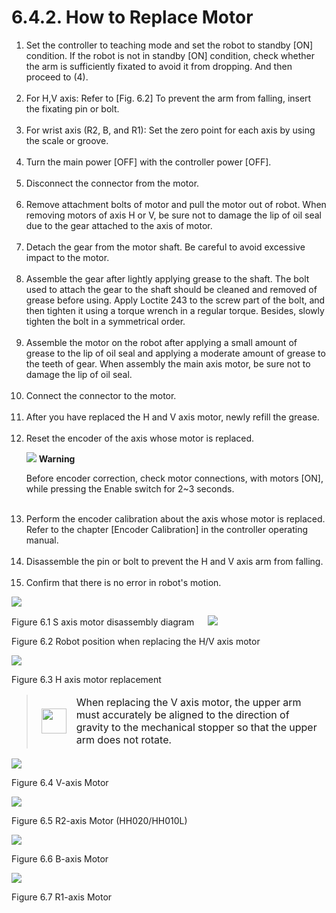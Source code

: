 ﻿# 6.4.2. How to Replace Motor


<ol style="list-style-type:decimal" start="1">
    <li>
Set the controller to teaching mode and set the robot to standby [ON] condition. If the robot is not in standby [ON] condition, check whether the arm is sufficiently fixated to avoid it from dropping. And then proceed to (4).
</li><br>
    <li>For H,V axis: Refer to [Fig. 6.2]
To prevent the arm from falling, insert the fixating pin or bolt.
</li><br>
    <li>For wrist axis (R2, B, and R1): Set the zero point for each axis by using the scale or groove.
</li><br>
    <li>Turn the main power [OFF] with the controller power [OFF].
</li><br>
    <li>Disconnect the connector from the motor.
</li><br>
    <li>Remove attachment bolts of motor and pull the motor out of robot. When removing motors of axis H or V, be sure not to damage the lip of oil seal due to the gear attached to the axis of motor.
</li><br>
    <li>Detach the gear from the motor shaft. Be careful to avoid excessive impact to the motor.
</li><br>
    <li>Assemble the gear after lightly applying grease to the shaft.
The bolt used to attach the gear to the shaft should be cleaned and removed of grease before using. Apply Loctite 243 to the screw part of the bolt, and then tighten it using a torque wrench in a regular torque. Besides, slowly tighten the bolt in a symmetrical order.
</li><br>
    <li>Assemble the motor on the robot after applying a small amount of grease to the lip of oil seal and applying a moderate amount of grease to the teeth of gear. When assembly the main axis motor, be sure not to damage the lip of oil seal.
</li><br>
    <li>Connect the connector to the motor.
</li><br>
    <li>After you have replaced the H and V axis motor, newly refill the grease.
</li><br>
    <li>Reset the encoder of the axis whose motor is replaced.
<p>

![](../../_assets/작은주의표시.png) <b>Warning</b>

Before encoder correction, check motor connections, with motors [ON], while pressing the Enable switch for 2~3 seconds.
</li><br>
    <li>Perform the encoder calibration about the axis whose motor is replaced. Refer to the chapter [Encoder Calibration] in the controller operating manual.
</li><br>
    <li>Disassemble the pin or bolt to prevent the H and V axis arm from falling. 
</li><br>
    <li>Confirm that there is no error in robot's motion.

</li>
</ol>


![](../../_assets/그림_6.1_s축모터분해도.png)

Figure 6.1 S axis motor disassembly diagram
 
![](../../_assets/그림_6.2_h_v축모터교체시_로봇자세.png)

Figure 6.2 Robot position when replacing the H/V axis motor

![](../../_assets/그림_6.3_h축모터교체.png)

Figure 6.3 H axis motor replacement

<blockquote>
<table border="0">
<thead>
  <tr>
    <td> <img src="../../_assets/주의표시.png" width = 40 height = 40> </td>
    <td colspan="4">When replacing the V axis motor, the upper arm must accurately be aligned to the direction of gravity to the mechanical stopper so that the upper arm does not rotate.</td>
  </tr>
</thead>
</table>  
</blockquote>


![](../../_assets/그림_6.4_v축모터.png)

Figure 6.4 V-axis Motor

![](../../_assets/그림_6.5_r2축모터.png)

Figure 6.5 R2-axis Motor (HH020/HH010L)

![](../../_assets/그림_6.6_b축모터.png)

Figure 6.6 B-axis Motor

![](../../_assets/그림_6.7_r1축모터.png)

Figure 6.7 R1-axis Motor


